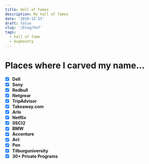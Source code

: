 ```yaml
---
title: Hall of Fames
description: My hall of fames
date: '2019-12-13'
draft: false
slug: '/blog/hof'
tags:
  - hall of fame
  - bugbounty
---
```

# Places where I carved my name...

- [x] **Dell**
- [x] **Sony**
- [X] **Redbull**
- [x] **Netgrear**
- [x] **TripAdvisor**
- [x] **Takeaway.com**
- [x] **Arlo**
- [x] **Netflix**
- [x] **(ISC)2**
- [x] **BMW**
- [x] **Accenture**
- [x] **Act**
- [x] **Pon**
- [x] **Tilburguniversity**
- [x] **30+ Private Programs**
